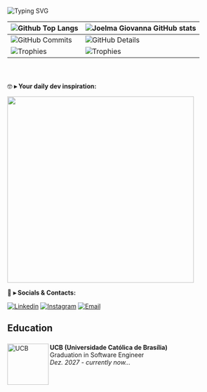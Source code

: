

![Typing SVG](https://readme-typing-svg.demolab.com?font=Fira+Code&size=29&pause=1500&weight=900&duration=3500&color=FFFFFF&background=FFFFFF00&vCenter=true&width=1000&height=60&lines=✌️+Oiii+.+Meu+nome+é+Joelma+Giovanna,+e+eu+sou+uma+backend+dev)

| ![Github Top Langs](https://github-readme-stats.vercel.app/api/top-langs/?username=JGiotech&layout=compact&theme=radical&&hide=jupyter%20notebook,php,makefile,c%2B%2B,cmake,hack,shell,html,css&langs_count=6&hide_border=True&line_height=20&PAT_1) | ![Joelma Giovanna GitHub stats](https://github-readme-stats.vercel.app/api?username=JGiotech&include=private&theme=radical&show_icons=true&hide_border=True&line_height=20&PAT_1) |
| ----------- | ----------- |
| ![GitHub Commits](https://github-readme-streak-stats.herokuapp.com/?user=JGiotech&theme=radical&ring=e73737&currStreakNum=ffffff&hide_border=true) | ![GitHub Details](http://github-profile-summary-cards.vercel.app/api/cards/profile-details?username=JGiotech&theme=radical) |
| ![Trophies](https://github-profile-trophy.vercel.app/?username=JGiotech&row=1&column=6&theme=radical&margin-w=15&margin-h=15) | ![Trophies](https://github-profile-trophy.vercel.app/?username=JGiotech&row=1&column=6&theme=radical&margin-w=15&margin-h=15) |

<br>

###
🤓 **▸ Your daily dev inspiration:**

  <img width='425' src="https://quotes-github-readme.vercel.app/api?type=horizontal&theme=radical">

💬 **▸ Socials & Contacts:**

  [![Linkedin](https://img.shields.io/badge/LinkedIn-0077B5?style=for-the-badge&logo=linkedin&logoColor=white)](https://www.linkedin.com/in/giovanna-ferreira-8521a2296/)
  [![Instagram](https://img.shields.io/badge/Instagram-E4405F?style=for-the-badge&logo=instagram&logoColor=white)](https://www.instagram.com/gi0vann.a/)
  [![Email](https://img.shields.io/badge/Gmail-F51919?style=for-the-badge&logo=gmail&logoColor=white)](giovannabarbosah38@gmail.com)

## Education

###

  <a href="https://ucb.catolica.edu.br/"><img src="./assets/ucb.png" align="left" width="94" height="94" alt="UCB"/></a>
  **UCB (Universidade Católica de Brasília)** \
  Graduation in Software Engineer \
  <i>Dez. 2027</i> - <i>currently now...</i>
    
